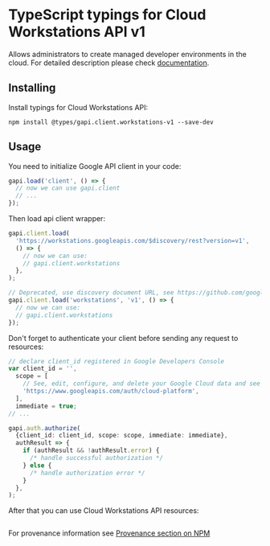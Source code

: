 # TypeScript typings for Cloud Workstations API v1

Allows administrators to create managed developer environments in the cloud.
For detailed description please check [documentation](https://cloud.google.com/workstations).

## Installing

Install typings for Cloud Workstations API:

```
npm install @types/gapi.client.workstations-v1 --save-dev
```

## Usage

You need to initialize Google API client in your code:

```typescript
gapi.load('client', () => {
  // now we can use gapi.client
  // ...
});
```

Then load api client wrapper:

```typescript
gapi.client.load(
  'https://workstations.googleapis.com/$discovery/rest?version=v1',
  () => {
    // now we can use:
    // gapi.client.workstations
  },
);
```

```typescript
// Deprecated, use discovery document URL, see https://github.com/google/google-api-javascript-client/blob/master/docs/reference.md#----gapiclientloadname----version----callback--
gapi.client.load('workstations', 'v1', () => {
  // now we can use:
  // gapi.client.workstations
});
```

Don't forget to authenticate your client before sending any request to resources:

```typescript
// declare client_id registered in Google Developers Console
var client_id = '',
  scope = [
    // See, edit, configure, and delete your Google Cloud data and see the email address for your Google Account.
    'https://www.googleapis.com/auth/cloud-platform',
  ],
  immediate = true;
// ...

gapi.auth.authorize(
  {client_id: client_id, scope: scope, immediate: immediate},
  authResult => {
    if (authResult && !authResult.error) {
      /* handle successful authorization */
    } else {
      /* handle authorization error */
    }
  },
);
```

After that you can use Cloud Workstations API resources: <!-- TODO: make this work for multiple namespaces -->

```typescript

```

For provenance information see [Provenance section on NPM](https://www.npmjs.com/package/@maxim_mazurok/gapi.client.workstations-v1#Provenance:~:text=none-,Provenance,-Built%20and%20signed)
